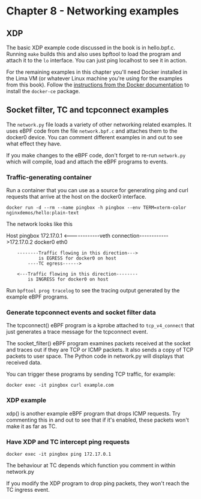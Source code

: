 # Chapter 8 - Networking examples

## XDP

The basic XDP example code discussed in the book is in hello.bpf.c. Running `make` builds this and also
uses bpftool to load the program and attach it to the `lo` interface. You can
just ping localhost to see it in action.

For the remaining examples in this chapter you'll need Docker installed in the Lima VM (or whatever Linux machine you're using for the examples from this book). Follow the [instructions from the Docker documentation](https://docs.docker.com/engine/install/ubuntu/#installation-methods) to install the `docker-ce` package. 

## Socket filter, TC and tcpconnect examples

The `network.py` file loads a variety of other networking related examples. It uses eBPF code
from the file `network.bpf.c` and attaches them to the docker0 device. You can
comment different examples in and out to see what effect they have.

If you make changes to the eBPF code, don't forget to re-run `network.py` which
will compile, load and attach the eBPF programs to events.

### Traffic-generating container

Run a container that you can use as a source for generating ping and curl
requests that arrive at the host on the docker0 interface.

```
docker run -d --rm --name pingbox -h pingbox --env TERM=xterm-color nginxdemos/hello:plain-text
```

The network looks like this

Host                                                pingbox
172.17.0.1 <------------veth connection------------>172.17.0.2
            docker0                            eth0
            
        --------Traffic flowing in this direction--->
                is EGRESS for docker0 on host
            ----TC egress------>

        <---Traffic flowing in this direction--------
            is INGRESS for docker0 on host


Run `bpftool prog tracelog` to see the tracing output generated by the example
eBPF programs.

### Generate tcpconnect events and socket filter data 

The tcpconnect() eBPF program is a kprobe attached to `tcp_v4_connect` that just
generates a trace message for the tcpconnect event.

The socket_filter() eBPF program examines packets received at the socket and
traces out if they are TCP or ICMP packets. It also sends a copy of TCP packets
to user space. The Python code in network.py will displays that received data. 

You can trigger these programs by sending TCP traffic, for example:

`docker exec -it pingbox curl example.com`

### XDP example

xdp() is another example eBPF program that drops ICMP requests. Try commenting this
in and out to see that if it's enabled, these packets won't make it as far as TC.

### Have XDP and TC intercept ping requests

`docker exec -it pingbox ping 172.17.0.1`

The behaviour at TC depends which function you comment in within network.py 

If you modify the XDP program to drop ping packets, they won't reach the TC
ingress event. 


